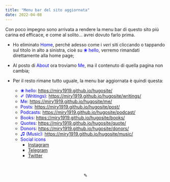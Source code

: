 ```yaml
---
title: "Menu bar del sito aggiornata"
date: 2022-04-08
---
```

Con poco impegno sono arrivata a rendere la menu bar di questo sito più carina ed efficace, e come al solito... avrei dovuto farlo prima.

* Ho eliminato <span style="color:blue">Home</span>, perché adesso come i *veri* siti cliccando o tappando sul titolo in alto a sinistra, cioè su <span style="color:blue">❀ hello</span>, verremo rimandati direttamente alla home page;

* Al posto di <span style="color:blue">About</span> ora troviamo <span style="color:blue">Me</span>, ma il contenuto di quella pagina non cambia;

* Per il resto rimane tutto uguale, la menu bar aggiornata è quindi questa:
    - <span style="color:blue">❀ hello</span>: https://miry1919.github.io/hugosite/
    - <span style="color:blue">✐ (Writings)</span>: https://miry1919.github.io/hugosite/writings/
    - <span style="color:blue">Me</span>: https://miry1919.github.io/hugosite/me/
    - <span style="color:blue">Posts</span>: https://miry1919.github.io/hugosite/post/
    - <span style="color:blue">Podcasts</span>: https://miry1919.github.io/hugosite/podcast/
    - <span style="color:blue">Books</span>: https://miry1919.github.io/hugosite/books/
    - <span style="color:blue">Quotes</span>: https://miry1919.github.io/hugosite/quote/
    - <span style="color:blue">Donors</span>: https://miry1919.github.io/hugosite/donors/
    - <span style="color:blue">♫ (Music)</span>: https://miry1919.github.io/hugosite/music/
    - <span style="color:blue">Social icons</span>
        - [Instagram](https://www.instagram.com/miry_geek/)
        - [Telegram](https://t.me/miry1919)
        - [Twitter](https://twitter.com/Miry1919/)

&nbsp;



<div align="center">
  ✎
</div>
